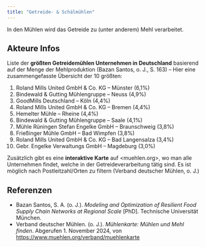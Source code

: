 ```yaml
---
title: "Getreide- & Schälmühlen"
---
```


In den Mühlen wird das Getreide zu (unter anderem) Mehl verarbeitet.

## Akteure Infos
Liste der **größten Getreidemühlen Unternehmen in Deutschland** basierend auf der Menge der Mehlproduktion (Bazan Santos, o. J., S. 163) – Hier eine zusammengefasste Übersicht der 10 größten:

1. Roland Mills United GmbH & Co. KG – Münster (6,1%)
2. Bindewald & Gutting Mühlengruppe – Neuss (4,9%)
3. GoodMills Deutschland – Köln (4,4%)
4. Roland Mills United GmbH & Co. KG – Bremen (4,4%)
5. Hemelter Mühle – Rheine (4,4%)
6. Bindewald & Gutting Mühlengruppe – Saale (4,1%)
7. Mühle Rüningen Stefan Engelke GmbH – Braunschweig (3,8%)
8. Frießinger Mühle GmbH – Bad Wimpfen (3,8%)
9. Roland Mills United GmbH & Co. KG – Bad Langensalza (3,4%)
10. Gebr. Engelke Verwaltungs GmbH – Magdeburg (3,0%)

Zusätzlich gibt es eine **interaktive Karte** auf <muehlen.org>, wo man alle Unternehmen findet, welche in der Getreideverarbeitung tätig sind. Es ist möglich nach Postleitzahl/Orten zu filtern (Verband deutscher Mühlen, o. J.)


## Referenzen
- Bazan Santos, S. A. (o. J.). *Modeling and Optimization of Resilient Food Supply Chain Networks at Regional Scale* [PhD]. Technische Universität München.
- Verband deutscher Mühlen. (o. J.). *Mühlenkarte: Mühlen und Mehl finden*. Abgerufen 1. November 2024, von <https://www.muehlen.org/verband/muehlenkarte>

